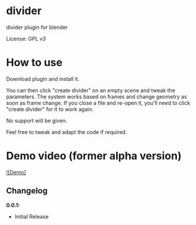 # divider
divider plugin for blender

License: GPL v3

# How to use

Download plugin and install it.

You can then click "create divider" on an empty scene and tweak the parameters. The system works based on frames and change geometry as soon as frame change. If you close a file and re-open it, you'll need to click "create divider" for it to work again.

No support will be given.

Feel free to tweak and adapt the code if required.


# Demo video (former alpha version)

[![Demo]](https://www.reddit.com/r/blender/comments/gld9b7/blender_divider_plugin_wip_may_be_dropped_for/)

## Changelog

**0.0.1:**
- Initial Release
